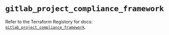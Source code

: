 # `gitlab_project_compliance_framework`

Refer to the Terraform Registory for docs: [`gitlab_project_compliance_framework`](https://registry.terraform.io/providers/gitlabhq/gitlab/16.4.0/docs/resources/project_compliance_framework).
